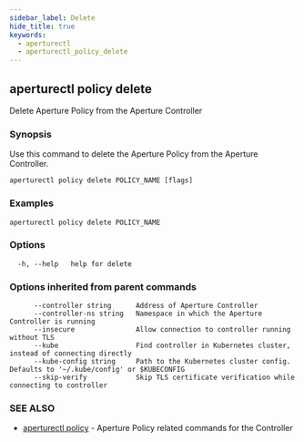 ```yaml
---
sidebar_label: Delete
hide_title: true
keywords:
  - aperturectl
  - aperturectl_policy_delete
---
```


<!-- markdownlint-disable -->

## aperturectl policy delete

Delete Aperture Policy from the Aperture Controller

### Synopsis

Use this command to delete the Aperture Policy from the Aperture Controller.

```
aperturectl policy delete POLICY_NAME [flags]
```

### Examples

```
aperturectl policy delete POLICY_NAME
```

### Options

```
  -h, --help   help for delete
```

### Options inherited from parent commands

```
      --controller string      Address of Aperture Controller
      --controller-ns string   Namespace in which the Aperture Controller is running
      --insecure               Allow connection to controller running without TLS
      --kube                   Find controller in Kubernetes cluster, instead of connecting directly
      --kube-config string     Path to the Kubernetes cluster config. Defaults to '~/.kube/config' or $KUBECONFIG
      --skip-verify            Skip TLS certificate verification while connecting to controller
```

### SEE ALSO

- [aperturectl policy](/reference/aperturectl/policy/policy.md) - Aperture Policy related commands for the Controller
